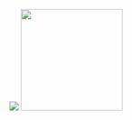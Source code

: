 <p>
    <img src="https://github-readme-stats.vercel.app/api?username=vynnnns&hide=contribs,prs&show_icons=true&hide_border=true&title_color=000" />
    <img src="https://github-readme-stats.vercel.app/api/top-langs/?username=vynnnns&layout=compact" height=180 />
</p>
